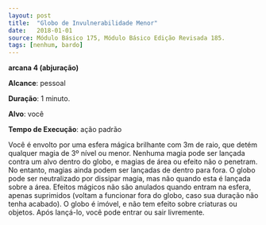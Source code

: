 ```yaml
---
layout: post
title:  "Globo de Invulnerabilidade Menor"
date:   2018-01-01
source: Módulo Básico 175, Módulo Básico Edição Revisada 185.
tags: [nenhum, bardo]
---
```


**arcana 4 (abjuração)**

**Alcance**: pessoal

**Duração**: 1 minuto.

**Alvo**: você

**Tempo de Execução**: ação padrão

Você é envolto por uma esfera mágica brilhante com 3m de raio, que detém qualquer magia de 3º nível ou menor. Nenhuma magia pode ser lançada contra um alvo dentro do globo, e magias de área ou efeito não o penetram. No entanto, magias ainda podem ser lançadas de dentro para fora.
O globo pode ser neutralizado por dissipar magia, mas não quando esta é lançada sobre a área. Efeitos mágicos não são anulados quando entram na esfera, apenas suprimidos (voltam a funcionar fora do globo, caso sua duração não tenha acabado).
O globo é imóvel, e não tem efeito sobre criaturas ou objetos. Após lançá-lo, você pode entrar ou sair livremente.

